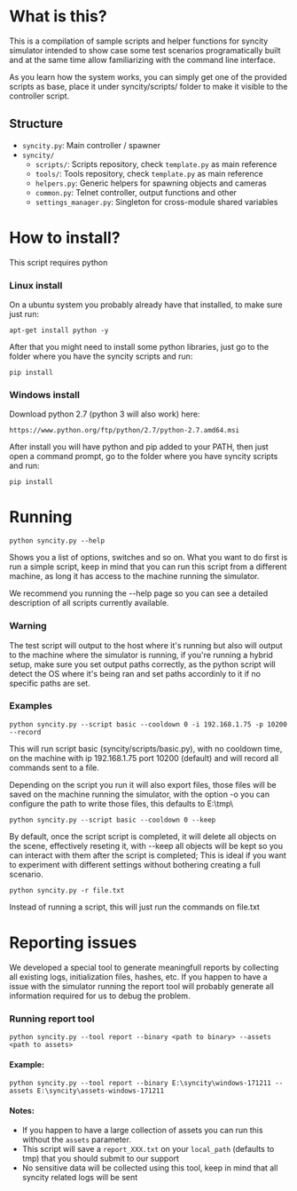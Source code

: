 # What is this?

This is a compilation of sample scripts and helper functions for syncity simulator
intended to show case some test scenarios programatically built and at the same
time allow familiarizing with the command line interface.

As you learn how the system works, you can simply get one of the provided scripts
as base, place it under syncity/scripts/ folder to make it visible to the
controller script.

## Structure

- `syncity.py`: Main controller / spawner
- `syncity/`
  - `scripts/`: Scripts repository, check `template.py` as main reference
  - `tools/`: Tools repository, check `template.py` as main reference
  - `helpers.py`: Generic helpers for spawning objects and cameras
  - `common.py`: Telnet controller, output functions and other
  - `settings_manager.py`: Singleton for cross-module shared variables

# How to install?

This script requires python

### Linux install

On a ubuntu system you probably already have
that installed, to make sure just run:

`apt-get install python -y`

After that you might need to install some python libraries, just go to the folder
where you have the syncity scripts and run:

`pip install`

### Windows install

Download python 2.7 (python 3 will also work) here:

`https://www.python.org/ftp/python/2.7/python-2.7.amd64.msi`

After install you will have python and pip added to your PATH, then just open
a command prompt, go to the folder where you have syncity scripts and run:

`pip install`

# Running

`python syncity.py --help`

Shows you a list of options, switches and so on. What you want to do first is
run a simple script, keep in mind that you can run this script from a different
machine, as long it has access to the machine running the simulator.

We recommend you running the --help page so you can see a detailed description
of all scripts currently available.

### Warning

The test script will output to the host where it's running but also will
output to the machine where the simulator is running, if you're running a
hybrid setup, make sure you set output paths correctly, as the python script
will detect the OS where it's being ran and set paths accordinly to it if no
specific paths are set.

### Examples

`python syncity.py --script basic --cooldown 0 -i 192.168.1.75 -p 10200 --record`

This will run script basic (syncity/scripts/basic.py), with no cooldown time,
on the machine with ip 192.168.1.75 port 10200 (default)
and will record all commands sent to a file.

Depending on the script you run it will also export files, those files will be
saved on the machine running the simulator, with the option -o you can configure
the path to write those files, this defaults to E:\tmp\

`python syncity.py --script basic --cooldown 0 --keep`

By default, once the script script is completed, it will delete all objects on
the scene, effectively reseting it, with --keep all objects will be kept so you
can interact with them after the script is completed; This is ideal if you want
to experiment with different settings without bothering creating a full scenario.

`python syncity.py -r file.txt`

Instead of running a script, this will just run the commands on file.txt

# Reporting issues

We developed a special tool to generate meaningfull reports by collecting all
existing logs, initialization files, hashes, etc. If you happen to have a issue
with the simulator running the report tool will probably generate all information
required for us to debug the problem.

### Running report tool

`python syncity.py --tool report --binary <path to binary> --assets <path to assets>`

#### Example:

`python syncity.py --tool report --binary E:\syncity\windows-171211 --assets E:\syncity\assets-windows-171211`

#### Notes:

- If you happen to have a large collection of assets you can run this without the `assets` parameter.
- This script will save a `report_XXX.txt` on your `local_path` (defaults to tmp) that you should submit to our support
- No sensitive data will be collected using this tool, keep in mind that all syncity related logs will be sent
